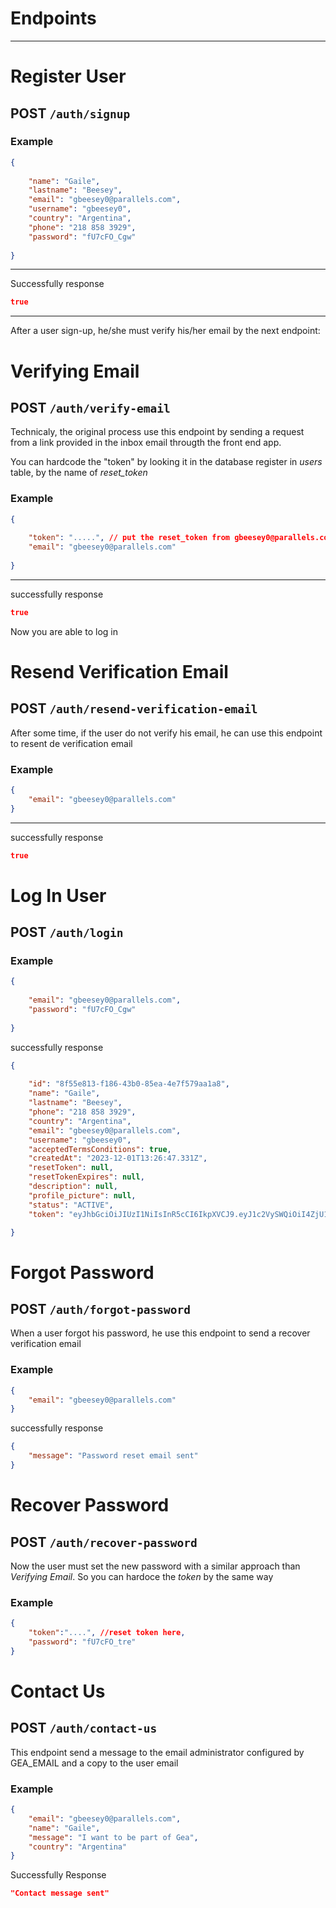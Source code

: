# Endpoints

---

# Register User

## POST `/auth/signup`


### Example

```json
{
	
    "name": "Gaile",
    "lastname": "Beesey",
    "email": "gbeesey0@parallels.com",
    "username": "gbeesey0",
    "country": "Argentina",
    "phone": "218 858 3929",
    "password": "fU7cFO_Cgw"
    
}
```

---

Successfully response


```json
true
```

---


After a user sign-up, he/she must verify his/her email by the next endpoint:

# Verifying Email

## POST `/auth/verify-email`

Technicaly, the original process use this endpoint by sending a request from a link provided in the inbox email througth the front end app. 

You can hardcode the "token" by looking it in the database register in *users* table, by the name of *reset_token*  

### Example

```json
{
	
    "token": ".....", // put the reset_token from gbeesey0@parallels.com user
    "email": "gbeesey0@parallels.com"
    
}
```

---

successfully response

```json
true
```

Now you are able to log in

# Resend Verification Email

## POST `/auth/resend-verification-email`

After some time, if the user do not verify his email, he can use this endpoint to resent de verification email

### Example

```json
{
    "email": "gbeesey0@parallels.com"
}
```

---

successfully response

```json
true
```

# Log In User

## POST `/auth/login`

### Example

```json
{
    
    "email": "gbeesey0@parallels.com",
    "password": "fU7cFO_Cgw"
    
}
```
successfully response

```json
{
	
    "id": "8f55e813-f186-43b0-85ea-4e7f579aa1a8",
    "name": "Gaile",
    "lastname": "Beesey",
    "phone": "218 858 3929",
    "country": "Argentina",
    "email": "gbeesey0@parallels.com",
    "username": "gbeesey0",
    "acceptedTermsConditions": true,
    "createdAt": "2023-12-01T13:26:47.331Z",
    "resetToken": null,
    "resetTokenExpires": null,
    "description": null,
    "profile_picture": null,
    "status": "ACTIVE",
    "token": "eyJhbGciOiJIUzI1NiIsInR5cCI6IkpXVCJ9.eyJ1c2VySWQiOiI4ZjU1ZTgxMy1mMTg2LTQzYjAtODVlYS00ZTdmNTc5YWExYTgiLCJpYXQiOjE3MDE0NDM4ODgsImV4cCI6MTcwMTQ0NzQ4OH0.lddN2_DTiDnT1SkWDzj8cK3aGH5itynw3jstMQP8GgM"

}
```

# Forgot Password

## POST `/auth/forgot-password`

When a user forgot his password, he use this endpoint to send a recover verification email

### Example

```json
{
    "email": "gbeesey0@parallels.com"
}
```

successfully response

```json
{
    "message": "Password reset email sent"
}
```

# Recover Password

## POST `/auth/recover-password`

Now the user must set the new password with a similar approach than *Verifying Email*. So you can hardoce the *token* by the same way

### Example

```json
{
    "token":"....", //reset token here,
    "password": "fU7cFO_tre"
}
```

# Contact Us

## POST `/auth/contact-us`

This endpoint send a message to the email administrator configured by GEA_EMAIL and a copy to the user email

### Example

```json
{
    "email": "gbeesey0@parallels.com",
    "name": "Gaile",
    "message": "I want to be part of Gea",
    "country": "Argentina"
}
```

Successfully Response

```json
"Contact message sent"
```

